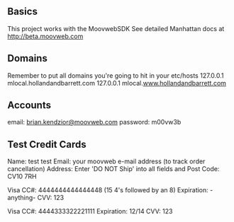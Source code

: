 ## Basics
This project works with the MoovwebSDK
See detailed Manhattan docs at http://beta.moovweb.com

## Domains
Remember to put all domains you're going to hit in your etc/hosts
  127.0.0.1 	mlocal.hollandandbarrett.com
  127.0.0.1 	mlocal.www.hollandandbarrett.com

## Accounts
email: brian.kendzior@moovweb.com
password: m00vw3b

## Test Credit Cards
Name: test test
Email: your moovweb e-mail address (to track order cancellation) 
Address: Enter 'DO NOT Ship' into all fields and
Post Code: CV10 7RH

Visa CC#: 4444444444444448 (15 4's followed by an 8)
Expiration: -anything-
CVV: 123

Visa CC#: 4444333322221111
Expiration: 12/14
CVV: 123

